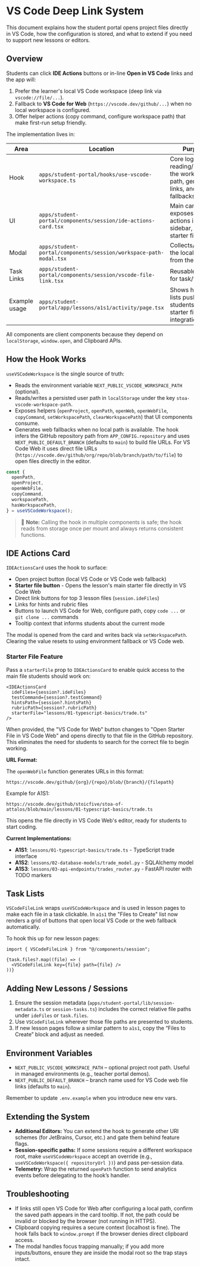 # VS Code Deep Link System

This document explains how the student portal opens project files directly in VS Code, how the configuration is stored, and what to extend if you need to support new lessons or editors.

## Overview

Students can click **IDE Actions** buttons or in-line **Open in VS Code** links and the app will:

1. Prefer the learner's local VS Code workspace (deep link via `vscode://file/...`).
2. Fallback to **VS Code for Web** (`https://vscode.dev/github/...`) when no local workspace is configured.
3. Offer helper actions (copy command, configure workspace path) that make first-run setup friendly.

The implementation lives in:

| Area | Location | Purpose |
| --- | --- | --- |
| Hook | `apps/student-portal/hooks/use-vscode-workspace.ts` | Core logic for reading/storing the workspace path, generating links, and fallbacks |
| UI | `apps/student-portal/components/session/ide-actions-card.tsx` | Main card that exposes quick actions in the sidebar, includes starter file button |
| Modal | `apps/student-portal/components/session/workspace-path-modal.tsx` | Collects/validates the local path from the student |
| Task Links | `apps/student-portal/components/session/vscode-file-link.tsx` | Reusable button for task/file lists |
| Example usage | `apps/student-portal/app/lessons/a1s1/activity/page.tsx` | Shows how task lists push links to students and starter file integration |

All components are client components because they depend on `localStorage`, `window.open`, and Clipboard APIs.

## How the Hook Works

`useVSCodeWorkspace` is the single source of truth:

- Reads the environment variable `NEXT_PUBLIC_VSCODE_WORKSPACE_PATH` (optional).
- Reads/writes a persisted user path in `localStorage` under the key `stoa-vscode-workspace-path`.
- Exposes helpers (`openProject`, `openPath`, `openWeb`, `openWebFile`, `copyCommand`, `setWorkspacePath`, `clearWorkspacePath`) that UI components consume.
- Generates web fallbacks when no local path is available. The hook infers the GitHub repository path from `APP_CONFIG.repository` and uses `NEXT_PUBLIC_DEFAULT_BRANCH` (defaults to `main`) to build file URLs. For VS Code Web it uses direct file URLs (`https://vscode.dev/github/org/repo/blob/branch/path/to/file`) to open files directly in the editor.

```ts
const {
  openPath,
  openProject,
  openWebFile,
  copyCommand,
  workspacePath,
  hasWorkspacePath,
} = useVSCodeWorkspace();
```

> 📝 **Note:** Calling the hook in multiple components is safe; the hook reads from storage once per mount and always returns consistent functions.

## IDE Actions Card

`IDEActionsCard` uses the hook to surface:

- Open project button (local VS Code or VS Code web fallback)
- **Starter file button** - Opens the lesson's main starter file directly in VS Code Web
- Direct link buttons for top 3 lesson files (`session.ideFiles`)
- Links for hints and rubric files
- Buttons to launch VS Code for Web, configure path, copy `code ...` or `git clone ...` commands
- Tooltip context that informs students about the current mode

The modal is opened from the card and writes back via `setWorkspacePath`. Clearing the value resets to using environment fallback or VS Code web.

### Starter File Feature

Pass a `starterFile` prop to `IDEActionsCard` to enable quick access to the main file students should work on:

```tsx
<IDEActionsCard
  ideFiles={session?.ideFiles}
  testCommand={session?.testCommand}
  hintsPath={session?.hintsPath}
  rubricPath={session?.rubricPath}
  starterFile="lessons/01-typescript-basics/trade.ts"
/>
```

When provided, the "VS Code for Web" button changes to "Open Starter File in VS Code Web" and opens directly to that file in the GitHub repository. This eliminates the need for students to search for the correct file to begin working.

**URL Format:**

The `openWebFile` function generates URLs in this format:
```
https://vscode.dev/github/{org}/{repo}/blob/{branch}/{filepath}
```

Example for A1S1:
```
https://vscode.dev/github/stoicfive/stoa-of-attalos/blob/main/lessons/01-typescript-basics/trade.ts
```

This opens the file directly in VS Code Web's editor, ready for students to start coding.

**Current Implementations:**
- **A1S1**: `lessons/01-typescript-basics/trade.ts` - TypeScript trade interface
- **A1S2**: `lessons/02-database-models/trade_model.py` - SQLAlchemy model  
- **A1S3**: `lessons/03-api-endpoints/trades_router.py` - FastAPI router with TODO markers

## Task Lists

`VSCodeFileLink` wraps `useVSCodeWorkspace` and is used in lesson pages to make each file in a task clickable. In `a1s1` the "Files to Create" list now renders a grid of buttons that open local VS Code or the web fallback automatically.

To hook this up for new lesson pages:

```tsx
import { VSCodeFileLink } from "@/components/session";

{task.files?.map((file) => (
  <VSCodeFileLink key={file} path={file} />
))}
```

## Adding New Lessons / Sessions

1. Ensure the session metadata (`apps/student-portal/lib/session-metadata.ts` or `session-tasks.ts`) includes the correct relative file paths under `ideFiles` or `task.files`.
2. Use `VSCodeFileLink` wherever those file paths are presented to students.
3. If new lesson pages follow a similar pattern to `a1s1`, copy the “Files to Create” block and adjust as needed.

## Environment Variables

- `NEXT_PUBLIC_VSCODE_WORKSPACE_PATH` – optional project root path. Useful in managed environments (e.g., teacher portal demos).
- `NEXT_PUBLIC_DEFAULT_BRANCH` – branch name used for VS Code web file links (defaults to `main`).

Remember to update `.env.example` when you introduce new env vars.

## Extending the System

- **Additional Editors:** You can extend the hook to generate other URI schemes (for JetBrains, Cursor, etc.) and gate them behind feature flags.
- **Session-specific paths:** If some sessions require a different workspace root, make `useVSCodeWorkspace` accept an override (e.g., `useVSCodeWorkspace({ repositoryUrl })`) and pass per-session data.
- **Telemetry:** Wrap the returned `openPath` function to send analytics events before delegating to the hook’s handler.

## Troubleshooting

- If links still open VS Code for Web after configuring a local path, confirm the saved path appears in the card tooltip. If not, the path could be invalid or blocked by the browser (not running in HTTPS).
- Clipboard copying requires a secure context (localhost is fine). The hook falls back to `window.prompt` if the browser denies direct clipboard access.
- The modal handles focus trapping manually; if you add more inputs/buttons, ensure they are inside the modal root so the trap stays intact.
